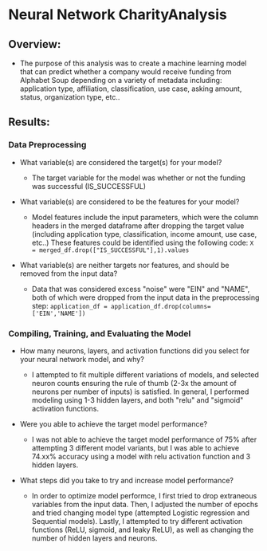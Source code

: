 # Neural Network CharityAnalysis

## Overview: 
- The purpose of this analysis was to create a machine learning model that can predict whether a company would receive funding from Alphabet Soup depending on a variety of metadata including: application type, affiliation, classification, use case, asking amount, status, organization type, etc..

## Results:
### Data Preprocessing
- What variable(s) are considered the target(s) for your model?
  - The target variable for the model was whether or not the funding was successful (IS_SUCCESSFUL)

- What variable(s) are considered to be the features for your model?
  - Model features include the input parameters, which were the column headers in the merged dataframe after dropping the target value (including application type, classification, income amount, use case, etc..) These features could be identified using the following code: `X = merged_df.drop(["IS_SUCCESSFUL"],1).values`

- What variable(s) are neither targets nor features, and should be removed from the input data?
  - Data that was considered excess "noise" were "EIN" and "NAME", both of which were dropped from the input data in the preprocessing step: `application_df = application_df.drop(columns=['EIN','NAME'])`

### Compiling, Training, and Evaluating the Model
- How many neurons, layers, and activation functions did you select for your neural network model, and why?
  - I attempted to fit multiple different variations of models, and selected neuron counts ensuring the  rule of thumb (2-3x the amount of neurons per number of inputs) is satisfied. In general, I performed modeling using 1-3 hidden layers, and both "relu" and "sigmoid" activation functions.
  
- Were you able to achieve the target model performance?
  - I was not able to achieve the target model performance of 75% after attempting 3 different model variants, but I was able to achieve 74.xx% accuracy using a model with relu activation function and 3 hidden layers.
  
- What steps did you take to try and increase model performance?
  - In order to optimize model performce, I first tried to drop extraneous variables from the input data. Then, I adjusted the number of epochs and tried changing model type (attempted Logistic regression and Sequential models). Lastly, I attempted to try different activation functions (ReLU, sigmoid, and leaky ReLU), as well as changing the number of hidden layers and neurons. 
